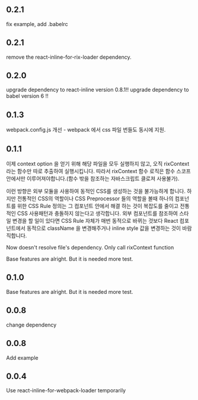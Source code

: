 ## 0.2.1
fix example, add .babelrc

## 0.2.1
remove the react-inline-for-rix-loader dependency.

## 0.2.0
upgrade dependency to react-inline version 0.8.1!!
upgrade dependency to babel version 6 !!


## 0.1.3
webpack.config.js 개선 - webpack 에서 css 파일 번들도 동시에 지원.


## 0.1.1
이제 context option 을 얻기 위해 해당 파일을 모두 실행하지 않고, 오직 rixContext 라는 함수만 따로 추출하여 실행시킵니다. 따라서 rixContext 함수 로직은 함수 스코프 안에서만 이루어져야합니다.(함수 밖을 참조하는 자바스크립트 클로져 사용불가).

이런 방향은 외부 모듈을 사용하여 동적인 CSS를 생성하는 것을 불가능하게 합니다. 하지만 전통적인 CSS의 역할이나 CSS Preprocessor 들의 역할을 볼때 하나의 컴포넌트를 위한 CSS Rule 정의는 그 컴포넌트 안에서 해결 하는 것이 복잡도를 줄이고 전통적인 CSS 사용패턴과 충돌하지 않는다고 생각합니다. 외부 컴포넌트를 참조하여 스타일 변경을 할 일이 있다면 CSS Rule 자체가 매번 동적으로 바뀌는 것보다 React 컴포넌트에서 동적으로 className 을 변경해주거나 inline style 값을 변경하는 것이 바람직합니다.

Now doesn't resolve file's dependency.
Only call rixContext function

Base features are alright. But it is needed more test.

## 0.1.0
Base features are alright. But it is needed more test.

## 0.0.8
change dependency

## 0.0.8
Add example

## 0.0.4
Use react-inline-for-webpack-loader temporarily
